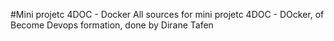 #Mini projetc 4DOC - Docker
All sources for mini projetc 4DOC - DOcker, of Become Devops  formation, done by Dirane Tafen
